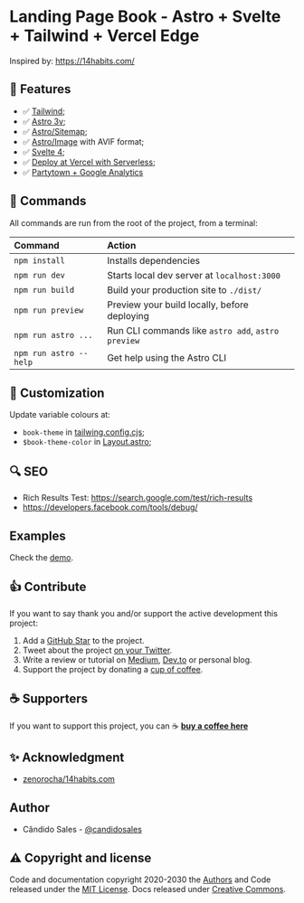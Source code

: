 # Landing Page Book - Astro + Svelte + Tailwind + Vercel Edge

Inspired by: https://14habits.com/

## 🎯 Features

- ✅ [Tailwind](https://tailwindcss.com/);
- ✅ [Astro 3v](https://astro.build/);
- ✅ [Astro/Sitemap](https://docs.astro.build/en/guides/integrations-guide/sitemap/);
- ✅ [Astro/Image](https://docs.astro.build/en/guides/integrations-guide/image/) with AVIF format;
- ✅ [Svelte 4](https://svelte.dev/);
- ✅ [Deploy at Vercel with Serverless](https://docs.astro.build/en/guides/integrations-guide/vercel/);
- ✅ [Partytown + Google Analytics](https://partytown.builder.io/google-tag-manager)

## 🧞 Commands

All commands are run from the root of the project, from a terminal:

| Command                | Action                                             |
| :--------------------- | :------------------------------------------------- |
| `npm install`          | Installs dependencies                              |
| `npm run dev`          | Starts local dev server at `localhost:3000`        |
| `npm run build`        | Build your production site to `./dist/`            |
| `npm run preview`      | Preview your build locally, before deploying       |
| `npm run astro ...`    | Run CLI commands like `astro add`, `astro preview` |
| `npm run astro --help` | Get help using the Astro CLI                       |

## 🎨 Customization

Update variable colours at:

- `book-theme` in [tailwing.config.cjs](./tailwind.config.cjs);
- `$book-theme-color` in [Layout.astro](./src/layouts/Layout.astro);

## 🔍 SEO

- Rich Results Test: https://search.google.com/test/rich-results
- https://developers.facebook.com/tools/debug/

## Examples

Check the [demo](https://landing-page-book-astro-svelte-tailwind.vercel.app/).

## 👍 Contribute

If you want to say thank you and/or support the active development this project:

1. Add a [GitHub Star](https://github.com/candidosales/landing-page-book-astro-svelte-tailwind/stargazers) to the project.
2. Tweet about the project [on your Twitter](https://twitter.com/intent/tweet?url=https%3A%2F%2Fgithub.com%2Fcandidosales%2Flanding-page-book-astro-svelte-tailwind&text=Dependencies%20report%20aims%20to%20help%20analyze%20the%20consistency%20of%20the%20dependencies%20in%20your%20company%27s%20frontend%20projects).
3. Write a review or tutorial on [Medium](https://medium.com/), [Dev.to](https://dev.to/) or personal blog.
4. Support the project by donating a [cup of coffee](https://buymeacoff.ee/candidosales).

## ☕ Supporters

If you want to support this project, you can ☕ [**buy a coffee here**](https://buymeacoff.ee/candidosales)

## ✨ Acknowledgment

- [zenorocha/14habits.com](https://github.com/zenorocha/14habits.com)

## Author

- Cândido Sales - [@candidosales](https://twitter.com/candidosales)

## ⚠️ Copyright and license

Code and documentation copyright 2020-2030 the [Authors](https://github.com/candidosales/material-time-picker/graphs/contributors) and Code released under the [MIT License](https://github.com/candidosales/material-time-picker/blob/master/LICENSE). Docs released under [Creative Commons](https://creativecommons.org/licenses/by/3.0/).
